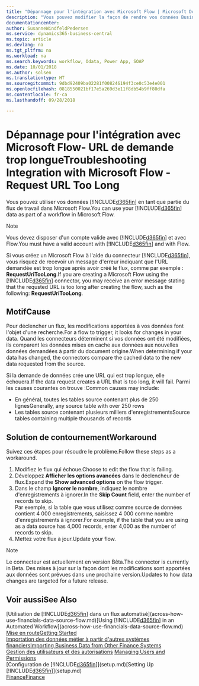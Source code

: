 ```yaml
---
title: "Dépannage pour l'intégration avec Microsoft Flow | Microsoft Docs"
description: "Vous pouvez modifier la façon de rendre vos données Business Central disponibles sous forme de source de données et spécifier une URL OData de vos services Web pour générer un flux de travail automatisé."
documentationcenter: 
author: SusanneWindfeldPedersen
ms.service: dynamics365-business-central
ms.topic: article
ms.devlang: na
ms.tgt_pltfrm: na
ms.workload: na
ms.search.keywords: workflow, Odata, Power App, SOAP
ms.date: 10/01/2018
ms.author: solsen
ms.translationtype: HT
ms.sourcegitcommit: 9dbd92409ba02281f008246194f3ce0c53e4e001
ms.openlocfilehash: 0818550021bf17e5a269d3e11f8db54b9ff80dfa
ms.contentlocale: fr-ca
ms.lasthandoff: 09/28/2018

---
```

# <a name="troubleshooting-integration-with-microsoft-flow---request-url-too-long"></a><span data-ttu-id="8dae5-103">Dépannage pour l'intégration avec Microsoft Flow- URL de demande trop longue</span><span class="sxs-lookup"><span data-stu-id="8dae5-103">Troubleshooting Integration with Microsoft Flow - Request URL Too Long</span></span>
<span data-ttu-id="8dae5-104">Vous pouvez utiliser vos données [!INCLUDE[d365fin](includes/d365fin_md.md)] en tant que partie du flux de travail dans Microsoft Flow.</span><span class="sxs-lookup"><span data-stu-id="8dae5-104">You can use your [!INCLUDE[d365fin](includes/d365fin_md.md)] data as part of a workflow in Microsoft Flow.</span></span>  

> [!NOTE]  
>   <span data-ttu-id="8dae5-105">Vous devez disposer d'un compte valide avec [!INCLUDE[d365fin](includes/d365fin_md.md)] et avec Flow.</span><span class="sxs-lookup"><span data-stu-id="8dae5-105">You must have a valid account with [!INCLUDE[d365fin](includes/d365fin_md.md)] and with Flow.</span></span>  

<span data-ttu-id="8dae5-106">Si vous créez un Microsoft Flow à l'aide du connecteur [!INCLUDE[d365fin](includes/d365fin_md.md)], vous risquez de recevoir un message d'erreur indiquant que l'URL demandée est trop longue après avoir créé le flux, comme par exemple : **RequestUriTooLong**.</span><span class="sxs-lookup"><span data-stu-id="8dae5-106">If you are creating a Microsoft Flow using the [!INCLUDE[d365fin](includes/d365fin_md.md)] connector, you may receive an error message stating that the requsted URL is too long after creating the flow, such as the following: **RequestUriTooLong**.</span></span>

## <a name="cause"></a><span data-ttu-id="8dae5-107">Motif</span><span class="sxs-lookup"><span data-stu-id="8dae5-107">Cause</span></span>
<span data-ttu-id="8dae5-108">Pour déclencher un flux, les modifications apportées à vos données font l'objet d'une recherche.</span><span class="sxs-lookup"><span data-stu-id="8dae5-108">For a flow to trigger, it looks for changes in your data.</span></span> <span data-ttu-id="8dae5-109">Quand les connecteurs déterminent si vos données ont été modifiées, ils comparent les données mises en cache aux données aux nouvelles données demandées à partir du document origine.</span><span class="sxs-lookup"><span data-stu-id="8dae5-109">When determining if your data has changed, the connectors compare the cached data to the new data requested from the source.</span></span>  

<span data-ttu-id="8dae5-110">Si la demande de données crée une URL qui est trop longue, elle échouera.</span><span class="sxs-lookup"><span data-stu-id="8dae5-110">If the data request creates a URL that is too long, it will fail.</span></span> <span data-ttu-id="8dae5-111">Parmi les causes courantes on trouve :</span><span class="sxs-lookup"><span data-stu-id="8dae5-111">Common causes may include:</span></span>
- <span data-ttu-id="8dae5-112">En général, toutes les tables source contenant plus de 250 lignes</span><span class="sxs-lookup"><span data-stu-id="8dae5-112">Generally, any source table with over 250 rows</span></span>
- <span data-ttu-id="8dae5-113">Les tables source contenant plusieurs milliers d'enregistrements</span><span class="sxs-lookup"><span data-stu-id="8dae5-113">Source tables containing multiple thousands of records</span></span>

## <a name="workaround"></a><span data-ttu-id="8dae5-114">Solution de contournement</span><span class="sxs-lookup"><span data-stu-id="8dae5-114">Workaround</span></span>
<span data-ttu-id="8dae5-115">Suivez ces étapes pour résoudre le problème.</span><span class="sxs-lookup"><span data-stu-id="8dae5-115">Follow these steps as a workaround.</span></span>
1. <span data-ttu-id="8dae5-116">Modifiez le flux qui échoue.</span><span class="sxs-lookup"><span data-stu-id="8dae5-116">Choose to edit the flow that is failing.</span></span>
2. <span data-ttu-id="8dae5-117">Développez **Afficher les options avancées** dans le déclencheur de flux.</span><span class="sxs-lookup"><span data-stu-id="8dae5-117">Expand the **Show advanced options** on the flow trigger.</span></span>
3. <span data-ttu-id="8dae5-118">Dans le champ **Ignorer le nombre**, indiquez le nombre d'enregistrements à ignorer.</span><span class="sxs-lookup"><span data-stu-id="8dae5-118">In the **Skip Count** field, enter the number of records to skip.</span></span>  
<span data-ttu-id="8dae5-119">Par exemple, si la table que vous utilisez comme source de données contient 4 000 enregistrements, saisissez 4 000 comme nombre d'enregistrements à ignorer.</span><span class="sxs-lookup"><span data-stu-id="8dae5-119">For example, if the table that you are using as a data source has 4,000 records, enter 4,000 as the number of records to skip.</span></span>
4. <span data-ttu-id="8dae5-120">Mettez votre flux à jour.</span><span class="sxs-lookup"><span data-stu-id="8dae5-120">Update your flow.</span></span>

> [!NOTE]  
> <span data-ttu-id="8dae5-121">Le connecteur est actuellement en version Bêta.</span><span class="sxs-lookup"><span data-stu-id="8dae5-121">The connector is currently in Beta.</span></span> <span data-ttu-id="8dae5-122">Des mises à jour sur la façon dont les modifications sont apportées aux données sont prévues dans une prochaine version.</span><span class="sxs-lookup"><span data-stu-id="8dae5-122">Updates to how data changes are targeted for a future release.</span></span>


## <a name="see-also"></a><span data-ttu-id="8dae5-123">Voir aussi</span><span class="sxs-lookup"><span data-stu-id="8dae5-123">See Also</span></span>
<span data-ttu-id="8dae5-124">[Utilisation de [!INCLUDE[d365fin](includes/d365fin_md.md)] dans un flux automatisé](across-how-use-financials-data-source-flow.md)</span><span class="sxs-lookup"><span data-stu-id="8dae5-124">[Using [!INCLUDE[d365fin](includes/d365fin_md.md)] in an Automated Workflow](across-how-use-financials-data-source-flow.md)</span></span>  
[<span data-ttu-id="8dae5-125">Mise en route</span><span class="sxs-lookup"><span data-stu-id="8dae5-125">Getting Started</span></span>](product-get-started.md)  
[<span data-ttu-id="8dae5-126">Importation des données métier à partir d'autres systèmes financiers</span><span class="sxs-lookup"><span data-stu-id="8dae5-126">Importing Business Data from Other Finance Systems</span></span>](across-import-data-configuration-packages.md)  
<span data-ttu-id="8dae5-127">[Gestion des utilisateurs et des autorisations](ui-how-users-permissions.md)  </span><span class="sxs-lookup"><span data-stu-id="8dae5-127">[Managing Users and Permissions](ui-how-users-permissions.md)  </span></span>  
<span data-ttu-id="8dae5-128">[Configuration de [!INCLUDE[d365fin](includes/d365fin_md.md)]](setup.md)</span><span class="sxs-lookup"><span data-stu-id="8dae5-128">[Setting Up [!INCLUDE[d365fin](includes/d365fin_md.md)]](setup.md)</span></span>  
[<span data-ttu-id="8dae5-129">Finance</span><span class="sxs-lookup"><span data-stu-id="8dae5-129">Finance</span></span>](finance.md)  


